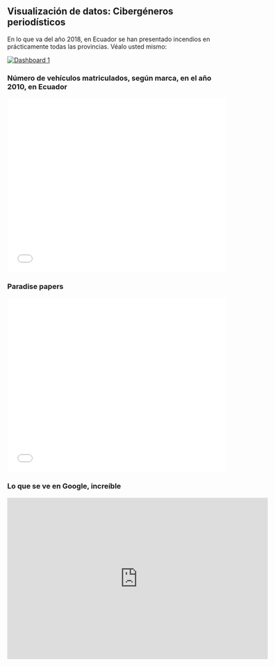 ## Visualización de datos: Cibergéneros periodísticos

En lo que va del año 2018, en Ecuador se han presentado incendios en prácticamente todas las provincias. Véalo usted mismo:

<div>
  <div class='tableauPlaceholder' id='viz1539546836283' style='position: relative'><noscript><a href='#'><img alt='Dashboard 1 ' src='https:&#47;&#47;public.tableau.com&#47;static&#47;images&#47;In&#47;IncendiosAntonioRomero&#47;Dashboard1&#47;1_rss.png' style='border: none' /></a></noscript><object class='tableauViz'  style='display:none;'><param name='host_url' value='https%3A%2F%2Fpublic.tableau.com%2F' /> <param name='embed_code_version' value='3' /> <param name='site_root' value='' /><param name='name' value='IncendiosAntonioRomero&#47;Dashboard1' /><param name='tabs' value='no' /><param name='toolbar' value='yes' /><param name='static_image' value='https:&#47;&#47;public.tableau.com&#47;static&#47;images&#47;In&#47;IncendiosAntonioRomero&#47;Dashboard1&#47;1.png' /> <param name='animate_transition' value='yes' /><param name='display_static_image' value='yes' /><param name='display_spinner' value='yes' /><param name='display_overlay' value='yes' /><param name='display_count' value='yes' /><param name='filter' value='publish=yes' /></object></div>                <script type='text/javascript'>                    var divElement = document.getElementById('viz1539546836283');                    var vizElement = divElement.getElementsByTagName('object')[0];                    vizElement.style.minWidth='420px';vizElement.style.maxWidth='650px';vizElement.style.width='100%';vizElement.style.minHeight='587px';vizElement.style.maxHeight='887px';vizElement.style.height=(divElement.offsetWidth*0.75)+'px';                    var scriptElement = document.createElement('script');                    scriptElement.src = 'https://public.tableau.com/javascripts/api/viz_v1.js';                    vizElement.parentNode.insertBefore(scriptElement, vizElement);                </script></div>
  
### Número de vehículos matriculados, según marca, en el año 2010, en Ecuador
  
<div><iframe id="datawrapper-chart-whGyt" src="//datawrapper.dwcdn.net/whGyt/1/" scrolling="no" frameborder="0" allowtransparency="true" style="width: 0; min-width: 100% !important;" height="400"></iframe><script type="text/javascript">if("undefined"==typeof window.datawrapper)window.datawrapper={};window.datawrapper["whGyt"]={},window.datawrapper["whGyt"].embedDeltas={"100":562,"200":508,"300":454,"400":427,"500":427,"700":400,"800":400,"900":400,"1000":400},window.datawrapper["whGyt"].iframe=document.getElementById("datawrapper-chart-whGyt"),window.datawrapper["whGyt"].iframe.style.height=window.datawrapper["whGyt"].embedDeltas[Math.min(1e3,Math.max(100*Math.floor(window.datawrapper["whGyt"].iframe.offsetWidth/100),100))]+"px",window.addEventListener("message",function(a){if("undefined"!=typeof a.data["datawrapper-height"])for(var b in a.data["datawrapper-height"])if("whGyt"==b)window.datawrapper["whGyt"].iframe.style.height=a.data["datawrapper-height"][b]+"px"});</script></div>
  

### Paradise papers

<div><iframe id="datawrapper-chart-Bl0HP" src="//datawrapper.dwcdn.net/Bl0HP/1/" scrolling="no" frameborder="0" allowtransparency="true" style="width: 0; min-width: 100% !important;" height="400"></iframe><script type="text/javascript">if("undefined"==typeof window.datawrapper)window.datawrapper={};window.datawrapper["Bl0HP"]={},window.datawrapper["Bl0HP"].embedDeltas={"100":400,"200":400,"300":400,"400":400,"500":400,"700":400,"800":400,"900":400,"1000":400},window.datawrapper["Bl0HP"].iframe=document.getElementById("datawrapper-chart-Bl0HP"),window.datawrapper["Bl0HP"].iframe.style.height=window.datawrapper["Bl0HP"].embedDeltas[Math.min(1e3,Math.max(100*Math.floor(window.datawrapper["Bl0HP"].iframe.offsetWidth/100),100))]+"px",window.addEventListener("message",function(a){if("undefined"!=typeof a.data["datawrapper-height"])for(var b in a.data["datawrapper-height"])if("Bl0HP"==b)window.datawrapper["Bl0HP"].iframe.style.height=a.data["datawrapper-height"][b]+"px"});</script></div>

### Lo que se ve en Google, increíble

<div><iframe width="600" height="371" seamless frameborder="0" scrolling="no" src="https://docs.google.com/a/eluniverso.com/spreadsheets/d/e/2PACX-1vSEKhT6bBHIxMdqdQQwiU1B_iNRU5-0YGd1EAEcbf9uLiN_R5ISxkH7sLGAoV2kKUQGHAGTO5Ig0i1C/pubchart?oid=1937193585&amp;format=interactive"></iframe></div>
